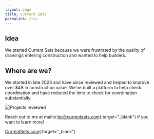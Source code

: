 ```yaml
---
layout: page
title: Current Sets
permalink: /cs/
---
```

## Idea
We started Current Sets because we were frustrated by the quality of drawings entering construction and wanted to help builders.

## Where are we?
We started in late 2023 and have since reviewed and helped to improve over $4B in construction value. We've built a platform to help check coordination and have reduced the time to check for coordination substantially.

![Projects reviewed](/site/img/map.png)

Reach out to me at mailto:bo@currentsets.com{:target="_blank"} if you want to learn more!

[CurrentSets.com](https://currentsets.com/){:target="_blank"}

